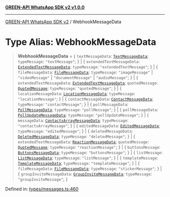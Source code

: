 [**GREEN-API WhatsApp SDK v2 v1.0.0**](../README.md)

***

[GREEN-API WhatsApp SDK v2](../globals.md) / WebhookMessageData

# Type Alias: WebhookMessageData

> **WebhookMessageData** = \{ `textMessageData`: [`TextMessageData`](../interfaces/TextMessageData.md); `typeMessage`: `"textMessage"`; \} \| \{ `extendedTextMessageData`: [`ExtendedTextMessageData`](../interfaces/ExtendedTextMessageData.md); `typeMessage`: `"extendedTextMessage"`; \} \| \{ `fileMessageData`: [`FileMessageData`](../interfaces/FileMessageData.md); `typeMessage`: `"imageMessage"` \| `"videoMessage"` \| `"documentMessage"` \| `"audioMessage"`; \} \| \{ `extendedTextMessageData`: [`ExtendedTextMessageData`](../interfaces/ExtendedTextMessageData.md); `quotedMessage`: [`QuotedMessage`](QuotedMessage.md); `typeMessage`: `"quotedMessage"`; \} \| \{ `locationMessageData`: [`LocationMessageData`](../interfaces/LocationMessageData.md); `typeMessage`: `"locationMessage"`; \} \| \{ `contactMessageData`: [`ContactMessageData`](../interfaces/ContactMessageData.md); `typeMessage`: `"contactMessage"`; \} \| \{ `pollMessageData`: [`PollMessageData`](../interfaces/PollMessageData.md); `typeMessage`: `"pollMessage"`; \} \| \{ `pollMessageData`: [`PollUpdateMessageData`](../interfaces/PollUpdateMessageData.md); `typeMessage`: `"pollUpdateMessage"`; \} \| \{ `messageData`: [`ContactsArrayMessageData`](../interfaces/ContactsArrayMessageData.md); `typeMessage`: `"contactsArrayMessage"`; \} \| \{ `editedMessageData`: [`EditedMessageData`](../interfaces/EditedMessageData.md); `typeMessage`: `"editedMessage"`; \} \| \{ `deletedMessageData`: [`DeletedMessageData`](../interfaces/DeletedMessageData.md); `typeMessage`: `"deletedMessage"`; \} \| \{ `extendedTextMessageData`: [`ReactionMessageData`](../interfaces/ReactionMessageData.md); `quotedMessage`: [`QuotedMessage`](QuotedMessage.md); `typeMessage`: `"reactionMessage"`; \} \| \{ `buttonsMessage`: [`ButtonsMessageData`](../interfaces/ButtonsMessageData.md); `typeMessage`: `"buttonsMessage"`; \} \| \{ `listMessage`: [`ListMessageData`](../interfaces/ListMessageData.md); `typeMessage`: `"listMessage"`; \} \| \{ `templateMessage`: [`TemplateMessageData`](../interfaces/TemplateMessageData.md); `typeMessage`: `"templateMessage"`; \} \| \{ `fileMessageData`: [`FileMessageData`](../interfaces/FileMessageData.md); `typeMessage`: `"stickerMessage"`; \} \| \{ `groupInviteMessageData`: [`GroupInviteMessageData`](../interfaces/GroupInviteMessageData.md); `typeMessage`: `"groupInviteMessage"`; \}

Defined in: [types/messages.ts:460](https://github.com/green-api/whatsapp-api-client-js-v2/blob/6c31521abaa4e85365f3538298181cae99417bce/src/types/messages.ts#L460)
